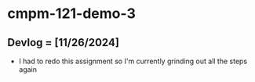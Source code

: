 # cmpm-121-demo-3

## Devlog = [11/26/2024]
- I had to redo this assignment so I'm currently grinding out all the steps again